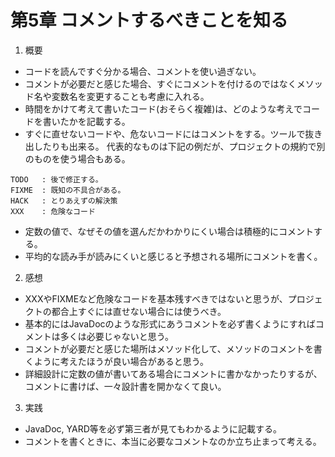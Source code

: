 第5章 コメントするべきことを知る
===
1. 概要
  * コードを読んですぐ分かる場合、コメントを使い過ぎない。
  * コメントが必要だと感じた場合、すぐにコメントを付けるのではなくメソッド名や変数名を変更することも考慮に入れる。
  * 時間をかけて考えて書いたコード(おそらく複雑)は、どのような考えでコードを書いたかを記載する。
  * すぐに直せないコードや、危ないコードにはコメントをする。ツールで抜き出したりも出来る。
  代表的なものは下記の例だが、プロジェクトの規約で別のものを使う場合もある。
```
TODO   : 後で修正する。
FIXME  : 既知の不具合がある。
HACK   : とりあえずの解決策
XXX    : 危険なコード
```
  * 定数の値で、なぜその値を選んだかわかりにくい場合は積極的にコメントする。
  * 平均的な読み手が読みにくいと感じると予想される場所にコメントを書く。

2. 感想
  * XXXやFIXMEなど危険なコードを基本残すべきではないと思うが、プロジェクトの都合上すぐには直せない場合には使うべき。
  * 基本的にはJavaDocのような形式にあうコメントを必ず書くようにすればコメントは多くは必要じゃないと思う。
  * コメントが必要だと感じた場所はメソッド化して、メソッドのコメントを書くように考えたほうが良い場合があると思う。
  * 詳細設計に定数の値が書いてある場合にコメントに書かなかったりするが、コメントに書けば、一々設計書を開かなくて良い。

3. 実践
  * JavaDoc, YARD等を必ず第三者が見てもわかるように記載する。
  * コメントを書くときに、本当に必要なコメントなのか立ち止まって考える。
